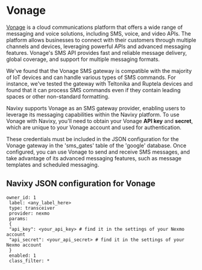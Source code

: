 # Vonage

[Vonage](https://www.vonage.com/) is a cloud communications platform that offers a wide range of messaging and voice solutions, including SMS, voice, and video APIs. The platform allows businesses to connect with their customers through multiple channels and devices, leveraging powerful APIs and advanced messaging features. Vonage's SMS API provides fast and reliable message delivery, global coverage, and support for multiple messaging formats.

We've found that the Vonage SMS gateway is compatible with the majority of IoT devices and can handle various types of SMS commands. For instance, we've tested the gateway with Teltonika and Ruptela devices and found that it can process SMS commands even if they contain leading spaces or other non-standard formatting.

Navixy supports Vonage as an SMS gateway provider, enabling users to leverage its messaging capabilities within the Navixy platform. To use Vonage with Navixy, you'll need to obtain your Vonage **API key** and **secret**, which are unique to your Vonage account and used for authentication.

These credentials must be included in the JSON configuration for the Vonage gateway in the 'sms\_gates' table of the 'google' database. Once configured, you can use Vonage to send and receive SMS messages, and take advantage of its advanced messaging features, such as message templates and scheduled messaging.

## Navixy JSON configuration for Vonage

```
owner_id: 1
 label: <any_label_here>
 type: transceiver
 provider: nexmo
 params:
 {
 "api_key": <your_api_key> # find it in the settings of your Nexmo account
 "api_secret": <your_api_secret> # find it in the settings of your Nexmo account
 }
 enabled: 1
 class_filter: *
```